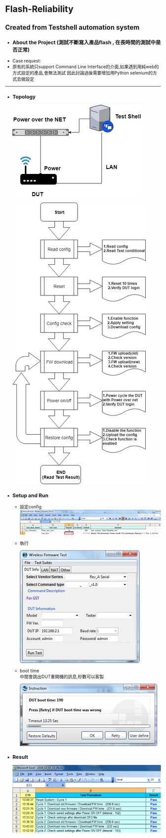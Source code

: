 # Flash-Reliability
Created from Testshell automation system
--------------
* ### About the Project (測試不斷寫入產品flash , 在長時間的測試中是否正常)
* Case request: 
* 原有的系統只support Command Line Interface的介面,如果遇到用純web的方式設定的產品,會無法測試
  因此討論過後需要增加用Python selenium的方式去做設定
  

--------------
* ### Topology
  ![topology](./pic/topology.jpg)
  
  
  ![Flow](./pic/flow.png)
  
* ### Setup and Run
  
  * 設定config
    ![config](./pic/test_item.png)
    
  * 執行
    
    ![start](./pic/start_menu1.jpg)
    
  * boot time  
    中間會跳出DUT重開機的訊息,秒數可以客製
    
    ![boot](./pic/dut_boot_time.png)
    
    
* ### Result
  ![Result](./pic/result.png)
  
